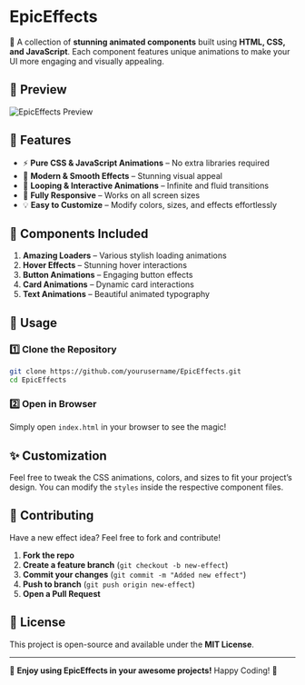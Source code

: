 # EpicEffects

🚀 A collection of **stunning animated components** built using **HTML, CSS, and JavaScript**. Each component features unique animations to make your UI more engaging and visually appealing.

## 🌟 Preview

![EpicEffects Preview](https://your-image-url.com)

## 🎯 Features

- ⚡ **Pure CSS & JavaScript Animations** – No extra libraries required
- 🎨 **Modern & Smooth Effects** – Stunning visual appeal
- 🔄 **Looping & Interactive Animations** – Infinite and fluid transitions
- 📱 **Fully Responsive** – Works on all screen sizes
- 💡 **Easy to Customize** – Modify colors, sizes, and effects effortlessly

## 📌 Components Included

1. **Amazing Loaders** – Various stylish loading animations
2. **Hover Effects** – Stunning hover interactions
3. **Button Animations** – Engaging button effects
4. **Card Animations** – Dynamic card interactions
5. **Text Animations** – Beautiful animated typography

## 🚀 Usage

### 1️⃣ Clone the Repository

```bash
git clone https://github.com/yourusername/EpicEffects.git
cd EpicEffects
```

### 2️⃣ Open in Browser

Simply open `index.html` in your browser to see the magic!

## ✨ Customization

Feel free to tweak the CSS animations, colors, and sizes to fit your project’s design. You can modify the `styles` inside the respective component files.

## 🤝 Contributing

Have a new effect idea? Feel free to fork and contribute!

1. **Fork the repo**
2. **Create a feature branch** (`git checkout -b new-effect`)
3. **Commit your changes** (`git commit -m "Added new effect"`)
4. **Push to branch** (`git push origin new-effect`)
5. **Open a Pull Request**

## 📜 License

This project is open-source and available under the **MIT License**.

---

🎉 **Enjoy using EpicEffects in your awesome projects!** Happy Coding! 🚀
